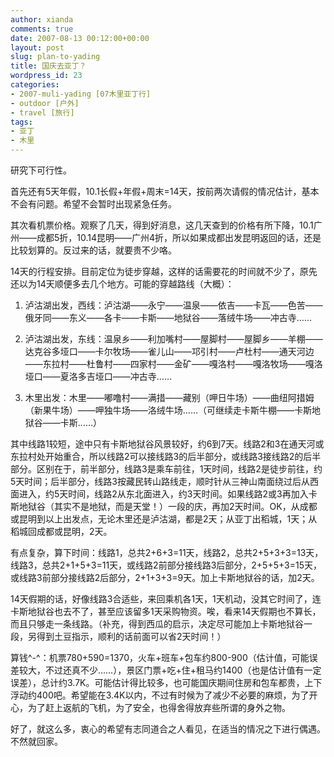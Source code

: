 ```yaml
---
author: xianda
comments: true
date: 2007-08-13 00:12:00+00:00
layout: post
slug: plan-to-yading
title: 国庆去亚丁？
wordpress_id: 23
categories:
- 2007-muli-yading [07木里亚丁行]
- outdoor [户外]
- travel [旅行]
tags:
- 亚丁
- 木里
---
```


研究下可行性。

首先还有5天年假，10.1长假+年假+周末=14天，按前两次请假的情况估计，基本不会有问题。希望不会暂时出现紧急任务。

其次看机票价格。观察了几天，得到好消息，这几天查到的价格有所下降，10.1广州——成都5折，10.14昆明——广州4折，所以如果成都出发昆明返回的话，还是比较划算的。反过来的话，就要贵不少咯。

14天的行程安排。目前定位为徒步穿越，这样的话需要花的时间就不少了，原先还以为14天顺便多去几个地方。可能的穿越路线（大概）：

1. 泸沽湖出发，西线：泸沽湖——永宁——温泉——依吉——卡瓦——色苦——俄牙同——东义——各卡——卡斯——地狱谷——落绒牛场——冲古寺……

2. 泸沽湖出发，东线：温泉乡——利加嘴村——屋脚村——屋脚乡——羊棚——达克谷多垭口——卡尔牧场——雀儿山——邛引村——卢杜村——通天河边——东拉村——杜鲁村——四家村——金矿——嘎洛村——嘎洛牧场——嘎洛垭口——夏洛多吉垭口——冲古寺……

3. 木里出发：木里——嘟噜村——满措——藏别（呷日牛场）——曲纽阿措姆（新果牛场）——呷独牛场——洛绒牛场……（可继续走卡斯牛棚——卡斯地狱谷——卡斯……）

<!-- more -->

其中线路1较短，途中只有卡斯地狱谷风景较好，约6到7天。线路2和3在通天河或东拉村处开始重合，所以线路2可以接线路3的后半部分，或线路3接线路2的后半部分。区别在于，前半部分，线路3是乘车前往，1天时间，线路2是徒步前往，约5天时间；后半部分，线路3按藏民转山路线走，顺时针从三神山南面绕过后从西面进入，约5天时间，线路2从东北面进入，约3天时间。如果线路2或3再加入卡斯地狱谷（其实不是地狱，而是天堂！）一段的庆，再加2天时间。OK，从成都或昆明到以上出发点，无论木里还是泸沽湖，都是2天；从亚丁出稻城，1天；从稻城回成都或昆明，2天。

有点复杂，算下时间：线路1，总共2+6+3=11天，线路2，总共2+5+3+3=13天，线路3，总共2+1+5+3=11天，或线路2前部分接线路3后部分，2+5+5+3=15天，或线路3前部分接线路2后部分，2+1+3+3=9天。加上卡斯地狱谷的话，加2天。

14天假期的话，好像线路3合适些，来回乘机各1天，1天机动，没其它时间了，连卡斯地狱谷也去不了，甚至应该留多1天采购物资。唉，看来14天假期也不算长，而且只够走一条线路。（补充，得到西瓜的启示，决定尽可能加上卡斯地狱谷一段，另得到土豆指示，顺利的话前面可以省2天时间！）

算钱^-^：机票780+590=1370，火车+班车+包车约800-900（估计值，可能误差较大，不过还真不少……），景区门票+吃+住+租马约1400（也是估计值有一定误差），总计约3.7K。可能估计得比较多，也可能国庆期间住房和包车都贵，上下浮动约400吧。希望能在3.4K以内，不过有时候为了减少不必要的麻烦，为了开心，为了赶上返航的飞机，为了安全，也得舍得放弃些所谓的身外之物。

好了，就这么多，衷心的希望有志同道合之人看见，在适当的情况之下进行偶遇。不然就回家。
